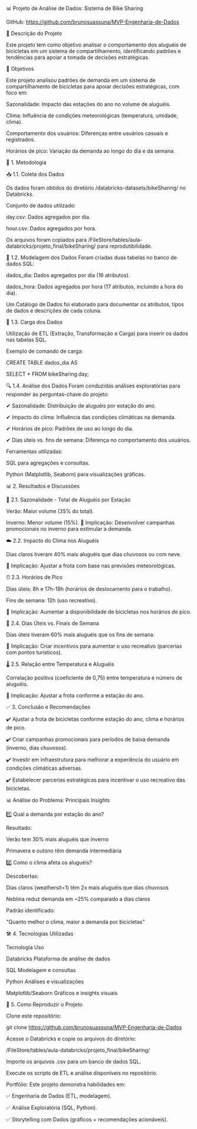 📊 Projeto de Análise de Dados: Sistema de Bike Sharing

GitHub: https://github.com/brunosuassuna/MVP-Engenharia-de-Dados

📖 Descrição do Projeto

Este projeto tem como objetivo analisar o comportamento dos aluguéis de bicicletas em um sistema de compartilhamento, identificando padrões e tendências para apoiar a tomada de decisões estratégicas.

🎯 Objetivos

Este projeto analisou padrões de demanda em um sistema de compartilhamento de bicicletas para apoiar decisões estratégicas, com foco em:

Sazonalidade: Impacto das estações do ano no volume de aluguéis.

Clima: Influência de condições meteorológicas (temperatura, umidade, clima).

Comportamento dos usuários: Diferenças entre usuários casuais e registrados.

Horários de pico: Variação da demanda ao longo do dia e da semana.

📂 1. Metodologia

📥 1.1. Coleta dos Dados

Os dados foram obtidos do diretório /databricks-datasets/bikeSharing/ no Databricks.

Conjunto de dados utilizado:

day.csv: Dados agregados por dia.

hour.csv: Dados agregados por hora.

Os arquivos foram copiados para /FileStore/tables/aula-databricks/projeto_final/bikeSharing/ para reprodutibilidade.

📑 1.2. Modelagem dos Dados Foram criadas duas tabelas no banco de dados SQL:

dados_dia: Dados agregados por dia (16 atributos).

dados_hora: Dados agregados por hora (17 atributos, incluindo a hora do dia).

Um Catálogo de Dados foi elaborado para documentar os atributos, tipos de dados e descrições de cada coluna.

🔄 1.3. Carga dos Dados

Utilização de ETL (Extração, Transformação e Carga) para inserir os dados nas tabelas SQL.

Exemplo de comando de carga:

CREATE TABLE dados_dia AS

SELECT * FROM bikeSharing.day;

🔍 1.4. Análise dos Dados Foram conduzidas análises exploratórias para responder às perguntas-chave do projeto:

✔ Sazonalidade: Distribuição de aluguéis por estação do ano.

✔ Impacto do clima: Influência das condições climáticas na demanda.

✔ Horários de pico: Padrões de uso ao longo do dia.

✔ Dias úteis vs. fins de semana: Diferença no comportamento dos usuários.

Ferramentas utilizadas:

SQL para agregações e consultas.

Python (Matplotlib, Seaborn) para visualizações gráficas.

📊 2. Resultados e Discussões

🍂 2.1. Sazonalidade - Total de Aluguéis por Estação

Verão: Maior volume (35% do total).

Inverno: Menor volume (15%). 📌 Implicação: Desenvolver campanhas promocionais no inverno para estimular a demanda.

☁️ 2.2. Impacto do Clima nos Aluguéis

Dias claros tiveram 40% mais aluguéis que dias chuvosos ou com neve.

📌 Implicação: Ajustar a frota com base nas previsões meteorológicas.

⏰ 2.3. Horários de Pico

Dias úteis: 8h e 17h-18h (horários de deslocamento para o trabalho).

Fins de semana: 12h (uso recreativo).

📌 Implicação: Aumentar a disponibilidade de bicicletas nos horários de pico.

📅 2.4. Dias Úteis vs. Finais de Semana

Dias úteis tiveram 60% mais aluguéis que os fins de semana.

📌 Implicação: Criar incentivos para aumentar o uso recreativo (parcerias com pontos turísticos).

🌡️ 2.5. Relação entre Temperatura e Aluguéis

Correlação positiva (coeficiente de 0,75) entre temperatura e número de aluguéis.

📌 Implicação: Ajustar a frota conforme a estação do ano.

✅ 3. Conclusão e Recomendações

✔️ Ajustar a frota de bicicletas conforme estação do ano, clima e horários de pico.

✔️ Criar campanhas promocionais para períodos de baixa demanda (inverno, dias chuvosos).

✔️ Investir em infraestrutura para melhorar a experiência do usuário em condições climáticas adversas.

✔️ Estabelecer parcerias estratégicas para incentivar o uso recreativo das bicicletas.

📊 Análise do Problema: Principais Insights

1️⃣ Qual a demanda por estação do ano?

Resultado:

Verão tem 30% mais aluguéis que inverno

Primavera e outono têm demanda intermediária

2️⃣ Como o clima afeta os aluguéis?

Descobertas:

Dias claros (weathersit=1) têm 2x mais aluguéis que dias chuvosos

Neblina reduz demanda em ~25% comparado a dias claros

Padrão identificado:

"Quanto melhor o clima, maior a demanda por bicicletas"

🛠 4. Tecnologias Utilizadas

Tecnologia Uso

Databricks Plataforma de análise de dados

SQL Modelagem e consultas

Python Análises e visualizações

Matplotlib/Seaborn Gráficos e insights visuais

📌 5. Como Reproduzir o Projeto

Clone este repositório:

git clone https://github.com/brunosuassuna/MVP-Engenharia-de-Dados

Acesse o Databricks e copie os arquivos do diretório:

/FileStore/tables/aula-databricks/projeto_final/bikeSharing/

Importe os arquivos .csv para um banco de dados SQL.

Execute os scripts de ETL e análise disponíveis no repositório.

Portfólio: Este projeto demonstra habilidades em:

✅ Engenharia de Dados (ETL, modelagem).

✅ Análise Exploratória (SQL, Python).

✅ Storytelling com Dados (gráficos + recomendações acionáveis).
